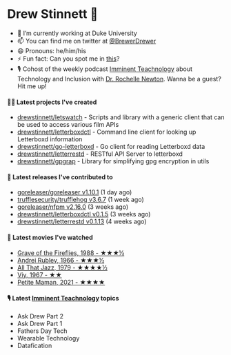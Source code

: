 
# Drew Stinnett 👋

- 🔭 I’m currently working at Duke University
- 📫 You can find me on twitter at [@BrewerDrewer](https://twitter.com/BrewerDrewer)
- 😄 Pronouns: he/him/his
- ⚡ Fun fact: Can you spot me in [this](https://www.youtube.com/watch?v=oL9WnB0qHBA)?
- 🎙 Cohost of the weekly podcast [Imminent Teachnology](https://podcast.imminentteachnology.com/) about Technology and Inclusion with [Dr. Rochelle Newton](https://www.linkedin.com/in/drrochellenewton/). Wanna be a guest? Hit me up!

#### 👨‍💻 Latest projects I've created
- [drewstinnett/letswatch](https://github.com/drewstinnett/letswatch) - Scripts and library with a generic client that can be used to access various film APIs
- [drewstinnett/letterboxdctl](https://github.com/drewstinnett/letterboxdctl) - Command line client for looking up Letterboxd information
- [drewstinnett/go-letterboxd](https://github.com/drewstinnett/go-letterboxd) - Go client for reading Letterboxd data
- [drewstinnett/letterrestd](https://github.com/drewstinnett/letterrestd) - RESTful API Server to letterboxd
- [drewstinnett/gpgrap](https://github.com/drewstinnett/gpgrap) - Library for simplifying gpg encryption in utils

#### 🚀 Latest releases I've contributed to
- [goreleaser/goreleaser v1.10.1](https://github.com/goreleaser/goreleaser/releases/tag/v1.10.1) (1 day ago)
- [trufflesecurity/trufflehog v3.6.7](https://github.com/trufflesecurity/trufflehog/releases/tag/v3.6.7) (1 week ago)
- [goreleaser/nfpm v2.16.0](https://github.com/goreleaser/nfpm/releases/tag/v2.16.0) (3 weeks ago)
- [drewstinnett/letterboxdctl v0.1.5](https://github.com/drewstinnett/letterboxdctl/releases/tag/v0.1.5) (3 weeks ago)
- [drewstinnett/letterrestd v0.1.13](https://github.com/drewstinnett/letterrestd/releases/tag/v0.1.13) (4 weeks ago)

#### 🍿 Latest movies I've watched
- [Grave of the Fireflies, 1988 - ★★★½](https://letterboxd.com/mondodrew/film/grave-of-the-fireflies/)
- [Andrei Rublev, 1966 - ★★★½](https://letterboxd.com/mondodrew/film/andrei-rublev/)
- [All That Jazz, 1979 - ★★★★½](https://letterboxd.com/mondodrew/film/all-that-jazz/)
- [Viy, 1967 - ★★](https://letterboxd.com/mondodrew/film/viy/)
- [Petite Maman, 2021 - ★★★★](https://letterboxd.com/mondodrew/film/petite-maman/)

#### 🎙 Latest [Imminent Teachnology](https://podcast.imminentteachnology.com/) topics
- Ask Drew Part 2
- Ask Drew Part 1
- Fathers Day Tech
- Wearable Technology
- Datafication